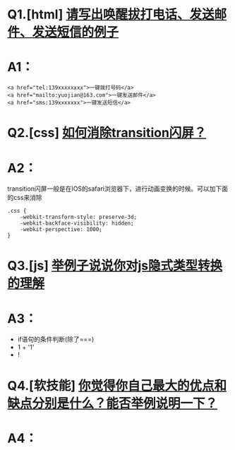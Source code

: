 # Q1.[html] [请写出唤醒拔打电话、发送邮件、发送短信的例子](https://github.com/haizlin/fe-interview/issues/407)
# A1：
```
<a href="tel:139xxxxxxxx">一键拨打号码</a>
<a href="mailto:yuojian@163.com">一键发送邮件</a>
<a href="sms:139xxxxxxx">一键发送短信</a>
```

# Q2.[css] [如何消除transition闪屏？](https://github.com/haizlin/fe-interview/issues/408)
# A2：
transition闪屏一般是在IOS的safari浏览器下，进行动画变换的时候。可以加下面的css来消除
```
.css {
    -webkit-transform-style: preserve-3d;
    -webkit-backface-visibility: hidden;
    -webkit-perspective: 1000;
}
```

# Q3.[js] [举例子说说你对js隐式类型转换的理解](https://github.com/haizlin/fe-interview/issues/409)
# A3：
* if语句的条件判断(除了===)
* 1 + '1'
* !

# Q4.[软技能] [你觉得你自己最大的优点和缺点分别是什么？能否举例说明一下？](https://github.com/haizlin/fe-interview/issues/410)
# A4：
